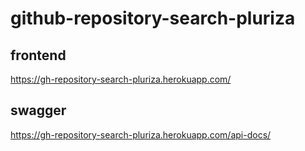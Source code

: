 # github-repository-search-pluriza

## frontend

<https://gh-repository-search-pluriza.herokuapp.com/>

## swagger

<https://gh-repository-search-pluriza.herokuapp.com/api-docs/>
